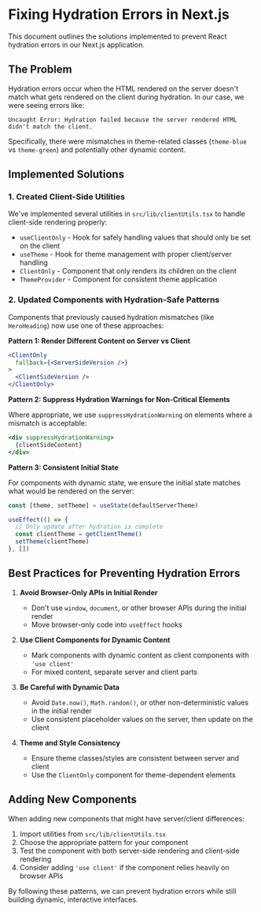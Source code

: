 # Fixing Hydration Errors in Next.js

This document outlines the solutions implemented to prevent React hydration errors in our Next.js application.

## The Problem

Hydration errors occur when the HTML rendered on the server doesn't match what gets rendered on the client during hydration. In our case, we were seeing errors like:

```
Uncaught Error: Hydration failed because the server rendered HTML didn't match the client.
```

Specifically, there were mismatches in theme-related classes (`theme-blue` vs `theme-green`) and potentially other dynamic content.

## Implemented Solutions

### 1. Created Client-Side Utilities

We've implemented several utilities in `src/lib/clientUtils.tsx` to handle client-side rendering properly:

- `useClientOnly` - Hook for safely handling values that should only be set on the client
- `useTheme` - Hook for theme management with proper client/server handling
- `ClientOnly` - Component that only renders its children on the client
- `ThemeProvider` - Component for consistent theme application

### 2. Updated Components with Hydration-Safe Patterns

Components that previously caused hydration mismatches (like `HeroHeading`) now use one of these approaches:

**Pattern 1: Render Different Content on Server vs Client**

```jsx
<ClientOnly
  fallback={<ServerSideVersion />}
>
  <ClientSideVersion />
</ClientOnly>
```

**Pattern 2: Suppress Hydration Warnings for Non-Critical Elements**

Where appropriate, we use `suppressHydrationWarning` on elements where a mismatch is acceptable:

```jsx
<div suppressHydrationWarning>
  {clientSideContent}
</div>
```

**Pattern 3: Consistent Initial State**

For components with dynamic state, we ensure the initial state matches what would be rendered on the server:

```jsx
const [theme, setTheme] = useState(defaultServerTheme)

useEffect(() => {
  // Only update after hydration is complete
  const clientTheme = getClientTheme()
  setTheme(clientTheme)
}, [])
```

## Best Practices for Preventing Hydration Errors

1. **Avoid Browser-Only APIs in Initial Render**
   - Don't use `window`, `document`, or other browser APIs during the initial render
   - Move browser-only code into `useEffect` hooks

2. **Use Client Components for Dynamic Content**
   - Mark components with dynamic content as client components with `'use client'`
   - For mixed content, separate server and client parts

3. **Be Careful with Dynamic Data**
   - Avoid `Date.now()`, `Math.random()`, or other non-deterministic values in the initial render
   - Use consistent placeholder values on the server, then update on the client

4. **Theme and Style Consistency**
   - Ensure theme classes/styles are consistent between server and client
   - Use the `ClientOnly` component for theme-dependent elements

## Adding New Components

When adding new components that might have server/client differences:

1. Import utilities from `src/lib/clientUtils.tsx`
2. Choose the appropriate pattern for your component
3. Test the component with both server-side rendering and client-side rendering
4. Consider adding `'use client'` if the component relies heavily on browser APIs

By following these patterns, we can prevent hydration errors while still building dynamic, interactive interfaces.
